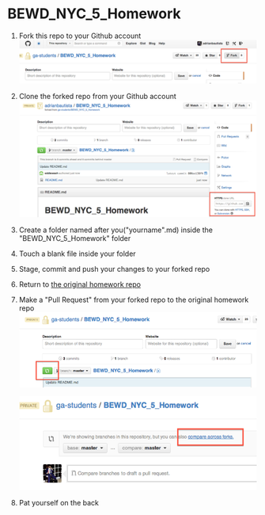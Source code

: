BEWD\_NYC\_5_Homework
===================

1. Fork this repo to your Github account
   ![image](fork-image.png)
   
2. Clone the forked repo from your Github account
   ![image](clone-image.png)
   
2. Create a folder named after you("yourname".md) inside the "BEWD\_NYC\_5_Homework" folder
3. Touch a blank file inside your folder
4. Stage, commit and push your changes to your forked repo
5. Return to [the original homework repo](https://github.com/ga-students/BEWD_NYC_5_Homework)
6. Make a "Pull Request" from your forked repo to the original homework repo
   ![image](pull-request-image.png)
   
   ![image](compare-across-forks.png)
7. Pat yourself on the back
